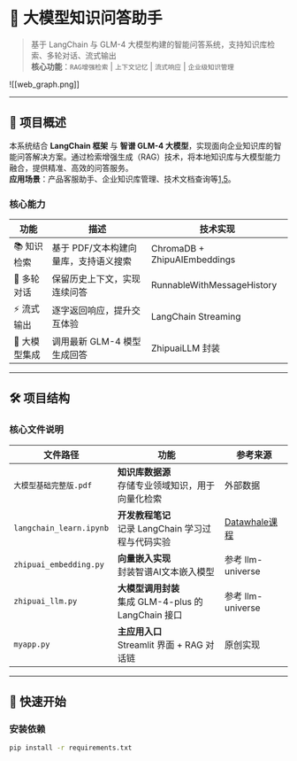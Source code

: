 # 🤖 大模型知识问答助手

> 基于 LangChain 与 GLM-4 大模型构建的智能问答系统，支持知识库检索、多轮对话、流式输出  
> ​**核心功能**​：`RAG增强检索` | `上下文记忆` | `流式响应` | `企业级知识管理`

![[web_graph.png]]

---

## 🌟 项目概述
本系统结合 ​**LangChain 框架**​ 与 ​**智谱 GLM-4 大模型**，实现面向企业知识库的智能问答解决方案。通过检索增强生成（RAG）技术，将本地知识库与大模型能力融合，提供精准、高效的问答服务。  
​**应用场景**​：产品客服助手、企业知识库管理、技术文档查询等[1,5](@ref)。

### 核心能力
| 功能       | 描述                    | 技术实现                         |
| -------- | --------------------- | ---------------------------- |
| 📚 知识检索  | 基于 PDF/文本构建向量库，支持语义搜索 | ChromaDB + ZhipuAIEmbeddings |
| 💬 多轮对话  | 保留历史上下文，实现连续问答        | RunnableWithMessageHistory   |
| ⚡ 流式输出   | 逐字返回响应，提升交互体验         | LangChain Streaming          |
| 🧠 大模型集成 | 调用最新 GLM-4 模型生成回答     | ZhipuaiLLM 封装                |

---

## 🛠️ 项目结构
### 核心文件说明
| 文件路径                    | 功能                                            | 参考来源                                                          |
| ----------------------- | --------------------------------------------- | ------------------------------------------------------------- |
| `大模型基础完整版.pdf`          | ​**知识库数据源**​<br>存储专业领域知识，用于向量化检索              | 外部数据                                                          |
| `langchain_learn.ipynb` | ​**开发教程笔记**​<br>记录 LangChain 学习过程与代码实验        | [Datawhale课程](https://github.com/datawhalechina/llm-universe) |
| `zhipuai_embedding.py`  | ​**向量嵌入实现**​<br>封装智谱AI文本嵌入模型                  | 参考 llm-universe                                               |
| `zhipuai_llm.py`        | ​**大模型调用封装**​<br>集成 GLM-4-plus 的 LangChain 接口 | 参考 llm-universe                                               |
| `myapp.py`              | ​**主应用入口**​<br>Streamlit 界面 + RAG 对话链         | 原创实现                                                          |

---

## 🚀 快速开始
### 安装依赖
```bash
pip install -r requirements.txt